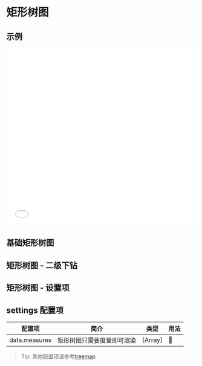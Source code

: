 # 矩形树图

## 示例

<iframe width="100%" height="470" src="//jsfiddle.net/vecharts/zr6np83h/embedded/result,html,js/?bodyColor=fff" allowfullscreen="allowfullscreen" frameborder="0"></iframe>

## 基础矩形树图

<vuep template="#basicTreemap" :options="{ theme: 'vue', lineNumbers: false }"></vuep>

<script v-pre type="text/x-template" id="basicTreemap">
<template>
  <ve-treemap-chart :data="chartData" />
</template>

<script>
  module.exports = {
    created () {
      this.chartData = {
        measures: [{
          name: '分类 1',
          value: 560
        }, {
          name: '分类 2',
          value: 500
        }, {
          name: '分类 3',
          value: 300
        }, {
          name: '分类 4',
          value: 150
        }, {
          name: '分类 5',
          value: 115
        }, {
          name: '分类 6',
          value: 95
        }, {
          name: '分类 7',
          value: 90
        }, {
          name: '分类 8',
          value: 75
        }, {
          name: '分类 9',
          value: 66
        }, {
          name: '分类 10',
          value: 52
        }]
      }
    }
  }
</script>

## 矩形树图 - 二级下钻

<vuep template="#level2Treemap" :options="{ theme: 'vue', lineNumbers: false }"></vuep>

<script v-pre type="text/x-template" id="level2Treemap">
<template>
  <ve-treemap-chart :data="chartData" :settings="chartSettings" />
</template>

<script>
  module.exports = {
    created () {
      this.chartData = {
        measures: [{
          name: '一级分类',
          children: [{
            name: '分类 1',
            value: 560
          }, {
            name: '分类 2',
            value: 500
          }, {
            name: '分类 3',
            value: 300
          }, {
            name: '分类 4',
            value: 150
          }, {
            name: '分类 5',
            value: 115
          }, {
            name: '分类 6',
            value: 95
          }, {
            name: '分类 7',
            value: 90
          }, {
            name: '分类 8',
            value: 75
          }, {
            name: '分类 9',
            value: 66
          }, {
            name: '分类 10',
            value: 52
          }]
        }]
      }
      this.chartSettings = {
        leafDepth: 1
      }
    }
  }
</script>

## 矩形树图 - 设置项

<vuep template="#settingTreemap" :options="{ theme: 'vue', lineNumbers: false }"></vuep>

<script v-pre type="text/x-template" id="settingTreemap">
<template>
  <ve-treemap-chart :data="chartData" :settings="chartSettings" :title="title" :tooltip="tooltip" />
</template>

<script>
  module.exports = {
    created () {
      this.chartData = {
        measures: [{
          name: 'element-ui',
          value: 540
        }, {
          name: 'echarts',
          value: 320
        }, {
          name: 'zrender',
          value: 132
        }, {
          name: 'vue',
          value: 84
        }, {
          name: 'lodash',
          value: 68
        }, {
          name: 'moment',
          value: 52
        }, {
          name: 'vue-router',
          value: 23
        }, {
          name: 'axios',
          value: 11
        }, {
          name: 'vuex',
          value: 9
        }]
      }
      this.chartSettings = {
        name: 'Bundle analyze', // 根节点名称
        roam: 'move'  // 禁用缩放
      },
      this.title = {
        text: 'Webpack bundle analyze'
      }
      this.tooltip = {
        formatter: '{b}:<br /> Bundle size: {c}KB'
      }
    }
  }
</script>

## settings 配置项

| 配置项 | 简介 | 类型 | 用法 |
| --- | --- | --- | --- |
| data.measures | 矩形树图只需要度量即可渲染 | [Array] |  |

> Tip: 其他配置项请参考[treemap](https://echarts.apache.org/zh/option.html#series-treemap)
